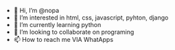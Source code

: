 - 👋 Hi, I’m @nopa
- 👀 I’m interested in html, css, javascript, pyhton, django
- 🌱 I’m currently learning python
- 💞️ I’m looking to collaborate on programing
- 📫 How to reach me VIA WhatApps

<!---
nopa/nopa is a ✨ special ✨ repository because its `README.md` (this file) appears on your GitHub profile.
You can click the Preview link to take a look at your changes.
--->

